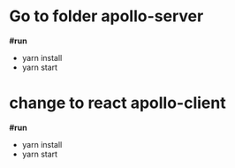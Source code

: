 # Go to folder apollo-server

**#run**  <br />
+ yarn install
+ yarn start

# change to react apollo-client

**#run**  <br />
+ yarn install
+ yarn start
